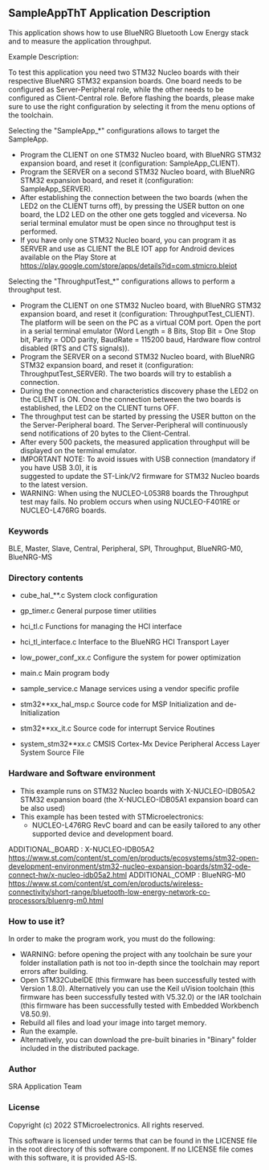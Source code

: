 
## SampleAppThT Application Description

This application shows how to use BlueNRG Bluetooth Low Energy 
stack and to measure the application throughput.

Example Description:

To test this application you need two STM32 Nucleo boards with their
respective BlueNRG STM32 expansion boards. One board needs to be configured
as Server-Peripheral role, while the other needs to be configured as Client-Central
role.
Before flashing the boards, please make sure to use the right configuration by selecting
it from the menu options of the toolchain.

Selecting the "SampleApp_*" configurations allows to target the SampleApp.
 - Program the CLIENT on one STM32 Nucleo board, with BlueNRG STM32 expansion board,
   and reset it (configuration: SampleApp_CLIENT). 
 - Program the SERVER on a second STM32 Nucleo board, with BlueNRG STM32 expansion
   board, and reset it (configuration: SampleApp_SERVER). 
 - After establishing the connection between the two boards (when the LED2 on the
   CLIENT turns off),
   by pressing the USER button on one board, the LD2 LED on the other one gets toggled
   and viceversa.
   No serial terminal emulator must be open since no throughput test is performed.
 - If you have only one STM32 Nucleo board, you can program it as SERVER and use as CLIENT
   the BLE IOT app for Android devices available on the Play Store at
   https://play.google.com/store/apps/details?id=com.stmicro.bleiot 

Selecting the "ThroughputTest_*" configurations allows to perform a throughput test.
 - Program the CLIENT on one STM32 Nucleo board, with BlueNRG STM32 expansion board,
   and reset it (configuration: ThroughputTest_CLIENT).
   The platform will be seen on the PC as a virtual COM port. Open the port in a serial terminal emulator
   (Word Length = 8 Bits, Stop Bit = One Stop bit, Parity = ODD parity, BaudRate = 115200 baud,
   Hardware flow control disabled (RTS and CTS signals)).
 - Program the SERVER on a second STM32 Nucleo board, with BlueNRG STM32 expansion
   board, and reset it (configuration: ThroughputTest_SERVER).
   The two boards will try to establish a connection.
 - During the connection and characteristics discovery phase the LED2 on the CLIENT
   is ON.
   Once the connection between the two boards is established, the LED2 on the CLIENT turns OFF.
 - The throughput test can be started by pressing the USER button on the the Server-Peripheral board.
   The Server-Peripheral will continuously send notifications of 20 bytes to the Client-Central.
 - After every 500 packets, the measured application throughput will be displayed on the terminal emulator.  
 - IMPORTANT NOTE: To avoid issues with USB connection (mandatory if you have USB 3.0), it is   
   suggested to update the ST-Link/V2 firmware for STM32 Nucleo boards to the latest version.
 - WARNING: When using the NUCLEO-L053R8 boards the Throughput test may fails. No problem occurs
   when using NUCLEO-F401RE or NUCLEO-L476RG boards.

### Keywords

BLE, Master, Slave, Central, Peripheral, SPI, Throughput, BlueNRG-M0, BlueNRG-MS

### Directory contents

 - cube_hal_**.c           System clock configuration
  
 - gp_timer.c              General purpose timer utilities
 
 - hci_tl.c                Functions for managing the HCI interface
  
 - hci_tl_interface.c      Interface to the BlueNRG HCI Transport Layer
 
 - low_power_conf_xx.c     Configure the system for power optimization
 
 - main.c                  Main program body
 
 - sample_service.c        Manage services using a vendor specific profile
   
 - stm32**xx_hal_msp.c     Source code for MSP Initialization and de-Initialization

 - stm32**xx_it.c          Source code for interrupt Service Routines
 
 - system_stm32**xx.c      CMSIS Cortex-Mx Device Peripheral Access Layer System Source File
 
### Hardware and Software environment

  - This example runs on STM32 Nucleo boards with X-NUCLEO-IDB05A2 STM32 expansion board
    (the X-NUCLEO-IDB05A1 expansion board can be also used)
  - This example has been tested with STMicroelectronics:
    - NUCLEO-L476RG RevC board
    and can be easily tailored to any other supported device and development board.   

ADDITIONAL_BOARD : X-NUCLEO-IDB05A2 https://www.st.com/content/st_com/en/products/ecosystems/stm32-open-development-environment/stm32-nucleo-expansion-boards/stm32-ode-connect-hw/x-nucleo-idb05a2.html
ADDITIONAL_COMP : BlueNRG-M0 https://www.st.com/content/st_com/en/products/wireless-connectivity/short-range/bluetooth-low-energy-network-co-processors/bluenrg-m0.html

### How to use it?

In order to make the program work, you must do the following:
 - WARNING: before opening the project with any toolchain be sure your folder
   installation path is not too in-depth since the toolchain may report errors
   after building.
 - Open STM32CubeIDE (this firmware has been successfully tested with Version 1.8.0).
   Alternatively you can use the Keil uVision toolchain (this firmware
   has been successfully tested with V5.32.0) or the IAR toolchain (this firmware has 
   been successfully tested with Embedded Workbench V8.50.9).
 - Rebuild all files and load your image into target memory.
 - Run the example.
 - Alternatively, you can download the pre-built binaries in "Binary" 
   folder included in the distributed package.

### Author

SRA Application Team

### License

Copyright (c) 2022 STMicroelectronics.
All rights reserved.

This software is licensed under terms that can be found in the LICENSE file
in the root directory of this software component.
If no LICENSE file comes with this software, it is provided AS-IS.
